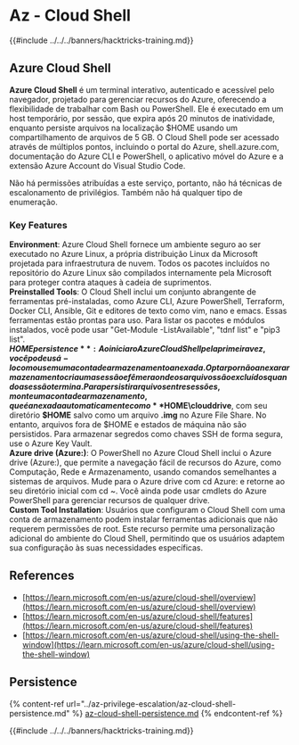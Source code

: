 # Az - Cloud Shell

{{#include ../../../banners/hacktricks-training.md}}

## Azure Cloud Shell

**Azure Cloud Shell** é um terminal interativo, autenticado e acessível pelo navegador, projetado para gerenciar recursos do Azure, oferecendo a flexibilidade de trabalhar com Bash ou PowerShell. Ele é executado em um host temporário, por sessão, que expira após 20 minutos de inatividade, enquanto persiste arquivos na localização $HOME usando um compartilhamento de arquivos de 5 GB. O Cloud Shell pode ser acessado através de múltiplos pontos, incluindo o portal do Azure, shell.azure.com, documentação do Azure CLI e PowerShell, o aplicativo móvel do Azure e a extensão Azure Account do Visual Studio Code.

Não há permissões atribuídas a este serviço, portanto, não há técnicas de escalonamento de privilégios. Também não há qualquer tipo de enumeração.

### Key Features

**Environment**: Azure Cloud Shell fornece um ambiente seguro ao ser executado no Azure Linux, a própria distribuição Linux da Microsoft projetada para infraestrutura de nuvem. Todos os pacotes incluídos no repositório do Azure Linux são compilados internamente pela Microsoft para proteger contra ataques à cadeia de suprimentos.  
**Preinstalled Tools**: O Cloud Shell inclui um conjunto abrangente de ferramentas pré-instaladas, como Azure CLI, Azure PowerShell, Terraform, Docker CLI, Ansible, Git e editores de texto como vim, nano e emacs. Essas ferramentas estão prontas para uso. Para listar os pacotes e módulos instalados, você pode usar "Get-Module -ListAvailable", "tdnf list" e "pip3 list".  
**$HOME persistence**: Ao iniciar o Azure Cloud Shell pela primeira vez, você pode usá-lo com ou sem uma conta de armazenamento anexada. Optar por não anexar armazenamento cria uma sessão efêmera onde os arquivos são excluídos quando a sessão termina. Para persistir arquivos entre sessões, monte uma conta de armazenamento, que é anexada automaticamente como **$HOME\clouddrive**, com seu diretório **$HOME** salvo como um arquivo **.img** no Azure File Share. No entanto, arquivos fora de $HOME e estados de máquina não são persistidos. Para armazenar segredos como chaves SSH de forma segura, use o Azure Key Vault.  
**Azure drive (Azure:)**: O PowerShell no Azure Cloud Shell inclui o Azure drive (Azure:), que permite a navegação fácil de recursos do Azure, como Computação, Rede e Armazenamento, usando comandos semelhantes a sistemas de arquivos. Mude para o Azure drive com cd Azure: e retorne ao seu diretório inicial com cd ~. Você ainda pode usar cmdlets do Azure PowerShell para gerenciar recursos de qualquer drive.  
**Custom Tool Installation**: Usuários que configuram o Cloud Shell com uma conta de armazenamento podem instalar ferramentas adicionais que não requerem permissões de root. Este recurso permite uma personalização adicional do ambiente do Cloud Shell, permitindo que os usuários adaptem sua configuração às suas necessidades específicas.

## References

* [https://learn.microsoft.com/en-us/azure/cloud-shell/overview](https://learn.microsoft.com/en-us/azure/cloud-shell/overview)
* [https://learn.microsoft.com/en-us/azure/cloud-shell/features](https://learn.microsoft.com/en-us/azure/cloud-shell/features)
* [https://learn.microsoft.com/en-us/azure/cloud-shell/using-the-shell-window](https://learn.microsoft.com/en-us/azure/cloud-shell/using-the-shell-window)

## Persistence

{% content-ref url="../az-privilege-escalation/az-cloud-shell-persistence.md" %}
[az-cloud-shell-persistence.md](../az-privilege-escalation/az-cloud-shell-persistence.md)
{% endcontent-ref %}

{{#include ../../../banners/hacktricks-training.md}}
